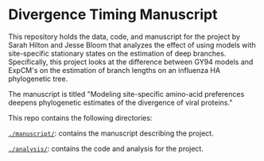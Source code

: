 # Divergence Timing Manuscript

This repository holds the data, code, and manuscript for the project by Sarah Hilton and Jesse Bloom that analyzes the effect of using models with site-specific stationary states on the estimation of deep branches.
Specifically, this project looks at the difference between GY94 models and ExpCM's on the estimation of branch lengths on an influenza HA phylogenetic tree.

The manuscript is titled "Modeling site-specific amino-acid preferences deepens phylogenetic estimates of the divergence of viral proteins."

This repo contains the following directories:

[`./manuscript/`](./manuscript/): contains the manuscript describing the project.

[`./analysis/`](./analysis/): contains the code and analysis for the project.
